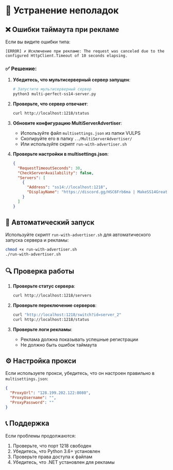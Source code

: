 # 🔧 Устранение неполадок

## ❌ Ошибки таймаута при рекламе

Если вы видите ошибки типа:
```
[ERROR] ✗ Исключение при рекламе: The request was canceled due to the configured HttpClient.Timeout of 10 seconds elapsing.
```

### ✅ Решение:

1. **Убедитесь, что мультисерверный сервер запущен**:
   ```bash
   # Запустите мультисерверный сервер
   python3 multi-perfect-ss14-server.py
   ```

2. **Проверьте, что сервер отвечает**:
   ```bash
   curl http://localhost:1218/status
   ```

3. **Обновите конфигурацию MultiServerAdvertiser**:
   - Используйте файл `multisettings.json` из папки VULPS
   - Скопируйте его в папку `../MultiServerAdvertiser/`
   - Или используйте скрипт `run-with-advertiser.sh`

4. **Проверьте настройки в multisettings.json**:
   ```json
   {
     "RequestTimeoutSeconds": 30,
     "CheckServerAvailability": false,
     "Servers": [
       {
         "Address": "ss14://localhost:1218",
         "DisplayName": "https://discord.gg/HSC6Frb6ma | MakeSS14GreatAgain88 | Це пранк друзья"
       }
     ]
   }
   ```

## 🚀 Автоматический запуск

Используйте скрипт `run-with-advertiser.sh` для автоматического запуска сервера и рекламы:

```bash
chmod +x run-with-advertiser.sh
./run-with-advertiser.sh
```

## 🔍 Проверка работы

1. **Проверьте статус сервера**:
   ```bash
   curl http://localhost:1218/servers
   ```

2. **Проверьте переключение серверов**:
   ```bash
   curl "http://localhost:1218/switch?id=server_2"
   curl http://localhost:1218/status
   ```

3. **Проверьте логи рекламы**:
   - Реклама должна показывать успешные регистрации
   - Не должно быть ошибок таймаута

## ⚙️ Настройка прокси

Если используете прокси, убедитесь, что он настроен правильно в `multisettings.json`:

```json
{
  "ProxyUrl": "128.199.202.122:8080",
  "ProxyUsername": "",
  "ProxyPassword": ""
}
```

## 📞 Поддержка

Если проблемы продолжаются:
1. Проверьте, что порт 1218 свободен
2. Убедитесь, что Python 3.6+ установлен
3. Проверьте права доступа к файлам
4. Убедитесь, что .NET установлен для рекламы

